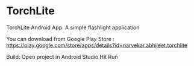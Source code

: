 # TorchLite
TorchLite Android App. A simple flashlight application

You can download from Google Play Store :
https://play.google.com/store/apps/details?id=narvekar.abhijeet.torchlite

Build:
Open project in Android Studio
Hit Run
